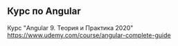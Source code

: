 ## Курс по Angular
Курс "Angular 9. Теория и Практика 2020"
https://www.udemy.com/course/angular-complete-guide